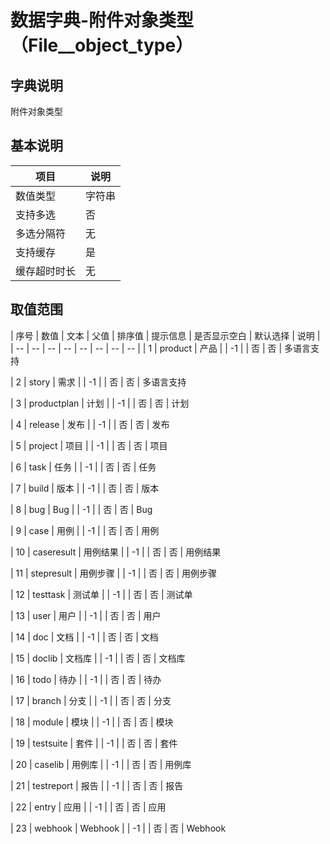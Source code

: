# 数据字典-附件对象类型（File__object_type）
## 字典说明
附件对象类型

## 基本说明
| 项目 | 说明 |
| -- | -- |
| 数值类型 | 字符串 |
| 支持多选 | 否 |
| 多选分隔符 | 无 |
| 支持缓存 | 是 |
| 缓存超时时长 | 无 |

## 取值范围
| 序号 | 数值 | 文本 | 父值 | 排序值 | 提示信息 | 是否显示空白 | 默认选择 | 说明 |
| -- | -- | -- | -- | -- | -- | -- | -- |
| 1 | product | 产品 |  | -1 |  | 否 | 否 | 多语言支持

| 2 | story | 需求 |  | -1 |  | 否 | 否 | 多语言支持

| 3 | productplan | 计划 |  | -1 |  | 否 | 否 | 计划

| 4 | release | 发布 |  | -1 |  | 否 | 否 | 发布

| 5 | project | 项目 |  | -1 |  | 否 | 否 | 项目

| 6 | task | 任务 |  | -1 |  | 否 | 否 | 任务

| 7 | build | 版本 |  | -1 |  | 否 | 否 | 版本

| 8 | bug | Bug |  | -1 |  | 否 | 否 | Bug

| 9 | case | 用例 |  | -1 |  | 否 | 否 | 用例

| 10 | caseresult | 用例结果 |  | -1 |  | 否 | 否 | 用例结果

| 11 | stepresult | 用例步骤 |  | -1 |  | 否 | 否 | 用例步骤

| 12 | testtask | 测试单 |  | -1 |  | 否 | 否 | 测试单

| 13 | user | 用户 |  | -1 |  | 否 | 否 | 用户

| 14 | doc | 文档 |  | -1 |  | 否 | 否 | 文档

| 15 | doclib | 文档库 |  | -1 |  | 否 | 否 | 文档库

| 16 | todo | 待办 |  | -1 |  | 否 | 否 | 待办

| 17 | branch | 分支 |  | -1 |  | 否 | 否 | 分支

| 18 | module | 模块 |  | -1 |  | 否 | 否 | 模块

| 19 | testsuite | 套件 |  | -1 |  | 否 | 否 | 套件

| 20 | caselib | 用例库 |  | -1 |  | 否 | 否 | 用例库

| 21 | testreport | 报告 |  | -1 |  | 否 | 否 | 报告

| 22 | entry | 应用 |  | -1 |  | 否 | 否 | 应用

| 23 | webhook | Webhook |  | -1 |  | 否 | 否 | Webhook


